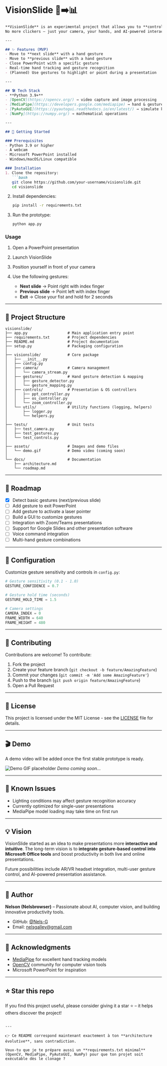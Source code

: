 # VisionSlide 🎥➡️📊

````markdown
**VisionSlide** is an experimental project that allows you to **control Microsoft PowerPoint presentations using computer vision and hand gestures**.  
No more clickers – just your camera, your hands, and AI-powered interaction. 🚀

---

## ✨ Features (MVP)
- Move to **next slide** with a hand gesture
- Move to **previous slide** with a hand gesture  
- Close PowerPoint with a specific gesture
- Real-time hand tracking and gesture recognition
- (Planned) Use gestures to highlight or point during a presentation

---

## 🛠️ Tech Stack
- **Python 3.9+**
- [OpenCV](https://opencv.org/) → video capture and image processing
- [MediaPipe](https://developers.google.com/mediapipe) → hand & gesture detection
- [PyAutoGUI](https://pyautogui.readthedocs.io/en/latest/) → simulate keyboard input for PowerPoint
- [NumPy](https://numpy.org/) → mathematical operations

---

## 🚀 Getting Started

### Prerequisites
- Python 3.9 or higher
- A webcam
- Microsoft PowerPoint installed
- Windows/macOS/Linux compatible

### Installation
1. Clone the repository:
   ```bash
   git clone https://github.com/your-username/visionslide.git
   cd visionslide
````

2. Install dependencies:

   ```bash
   pip install -r requirements.txt
   ```

3. Run the prototype:

   ```bash
   python app.py
   ```

### Usage

1. Open a PowerPoint presentation
2. Launch VisionSlide
3. Position yourself in front of your camera
4. Use the following gestures:

   * **Next slide** → Point right with index finger
   * **Previous slide** → Point left with index finger
   * **Exit** → Close your fist and hold for 2 seconds

---

## 📁 Project Structure

```
visionslide/
├── app.py                  # Main application entry point
├── requirements.txt        # Project dependencies
├── README.md               # Project documentation
├── setup.py                # Packaging configuration
│
├── visionslide/            # Core package
│   ├── __init__.py
│   ├── config.py
│   ├── camera/             # Camera management
│   │   └── camera_stream.py
│   ├── gestures/           # Hand gesture detection & mapping
│   │   ├── gesture_detector.py
│   │   └── gesture_mapping.py
│   ├── controls/           # Presentation & OS controllers
│   │   ├── ppt_controller.py
│   │   ├── os_controller.py
│   │   └── zoom_controller.py
│   └── utils/              # Utility functions (logging, helpers)
│       ├── logger.py
│       └── helpers.py
│
├── tests/                  # Unit tests
│   ├── test_camera.py
│   ├── test_gestures.py
│   └── test_controls.py
│
├── assets/                 # Images and demo files
│   └── demo.gif            # Demo video (coming soon)
│
└── docs/                   # Documentation
    ├── architecture.md
    └── roadmap.md
```

---

## 🎯 Roadmap

* [x] Detect basic gestures (next/previous slide)
* [ ] Add gesture to exit PowerPoint
* [ ] Add gesture to activate a laser pointer
* [ ] Build a GUI to customize gestures
* [ ] Integration with Zoom/Teams presentations
* [ ] Support for Google Slides and other presentation software
* [ ] Voice command integration
* [ ] Multi-hand gesture combinations

---

## 🔧 Configuration

Customize gesture sensitivity and controls in `config.py`:

```python
# Gesture sensitivity (0.1 - 1.0)
GESTURE_CONFIDENCE = 0.7

# Gesture hold time (seconds)
GESTURE_HOLD_TIME = 1.5

# Camera settings
CAMERA_INDEX = 0
FRAME_WIDTH = 640
FRAME_HEIGHT = 480
```

---

## 🤝 Contributing

Contributions are welcome!
To contribute:

1. Fork the project
2. Create your feature branch (`git checkout -b feature/AmazingFeature`)
3. Commit your changes (`git commit -m 'Add some AmazingFeature'`)
4. Push to the branch (`git push origin feature/AmazingFeature`)
5. Open a Pull Request

---

## 📄 License

This project is licensed under the MIT License - see the [LICENSE](LICENSE) file for details.

---

## 🎬 Demo

A demo video will be added once the first stable prototype is ready.

![Demo GIF placeholder](assets/demo.gif)
*Demo coming soon...*

---

## 🐛 Known Issues

* Lighting conditions may affect gesture recognition accuracy
* Currently optimized for single-user presentations
* MediaPipe model loading may take time on first run

---

## 💡 Vision

VisionSlide started as an idea to make presentations more **interactive and intuitive**.
The long-term vision is to **integrate gesture-based control into Microsoft Office tools** and boost productivity in both live and online presentations.

Future possibilities include AR/VR headset integration, multi-user gesture control, and AI-powered presentation assistance.

---

## 👤 Author

**Nelson (Nelsbrowser)** – Passionate about AI, computer vision, and building innovative productivity tools.

* GitHub: [@Nels-G](https://github.com/Nels-G)
* Email: [nelsgalley@gmail.com](mailto:nelsgalley@gmail.com)

---

## 🙏 Acknowledgments

* [MediaPipe](https://developers.google.com/mediapipe) for excellent hand tracking models
* [OpenCV](https://opencv.org/) community for computer vision tools
* Microsoft PowerPoint for inspiration

---

## ⭐ Star this repo

If you find this project useful, please consider giving it a star ⭐ – it helps others discover the project!

```

---

👉 Ce README correspond maintenant exactement à ton **architecture évolutive**, sans contradiction.  

Veux-tu que je te prépare aussi un **requirements.txt minimal** (OpenCV, MediaPipe, PyAutoGUI, NumPy) pour que ton projet soit exécutable dès le clonage ?
```

